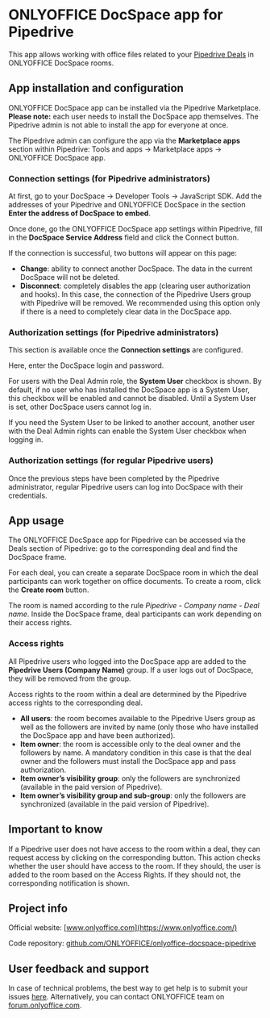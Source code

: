# ONLYOFFICE DocSpace app for Pipedrive

This app allows working with office files related to your [Pipedrive Deals](https://www.pipedrive.com/) in ONLYOFFICE DocSpace rooms.

## App installation and configuration 

ONLYOFFICE DocSpace app can be installed via the Pipedrive Marketplace. **Please note:** each user needs to install the DocSpace app themselves. The Pipedrive admin is not able to install the app for everyone at once.

The Pipedrive admin can configure the app via the **Marketplace apps** section within Pipedrive: Tools and apps -> Marketplace apps -> ONLYOFFICE DocSpace app.

### Connection settings (for Pipedrive administrators)

At first, go to your DocSpace -> Developer Tools -> JavaScript SDK. Add the addresses of your Pipedrive and ONLYOFFICE DocSpace in the section **Enter the address of DocSpace to embed**. 

Once done, go the ONLYOFFICE DocSpace app settings within Pipedrive, fill in the **DocSpace Service Address** field and click the Connect button.

If the connection is successful, two buttons will appear on this page:

- **Change**: ability to connect another DocSpace. The data in the current DocSpace will not be deleted.
- **Disconnect**: completely disables the app (clearing user authorization and hooks). In this case, the connection of the Pipedrive Users group with Pipedrive will be removed. We recommended using this option only if there is a need to completely clear data in the DocSpace app.

### Authorization settings (for Pipedrive administrators)

This section is available once the **Connection settings** are configured. 

Here, enter the DocSpace login and password. 

For users with the Deal Admin role, the **System User** checkbox is shown. By default, if no user who has installed the DocSpace app is a System User, this checkbox will be enabled and cannot be disabled. Until a System User is set, other DocSpace users cannot log in. 

If you need the System User to be linked to another account, another user with the Deal Admin rights can enable the System User checkbox when logging in.

### Authorization settings (for regular Pipedrive users)

Once the previous steps have been completed by the Pipedrive administrator, regular Pipedrive users can log into DocSpace with their credentials.

## App usage

The ONLYOFFICE DocSpace app for Pipedrive can be accessed via the Deals section of Pipedrive: go to the corresponding deal and find the DocSpace frame.

For each deal, you can create a separate DocSpace room in which the deal participants can work together on office documents. To create a room, click the **Create room** button.

The room is named according to the rule *Pipedrive - Company name - Deal name*. Inside the DocSpace frame, deal participants can work depending on their access rights.

### Access rights

All Pipedrive users who logged into the DocSpace app are added to the **Pipedrive Users (Company Name)** group. If a user logs out of DocSpace, they will be removed from the group.

Access rights to the room within a deal are determined by the Pipedrive access rights to the corresponding deal.

- **All users**: the room becomes available to the Pipedrive Users group as well as the followers are invited by name (only those who have installed the DocSpace app and have been authorized).
- **Item owner**: the room is accessible only to the deal owner and the followers by name. A mandatory condition in this case is that the deal owner and the followers must install the DocSpace app and pass authorization.
- **Item owner’s visibility group**: only the followers are synchronized (available in the paid version of Pipedrive). 
- **Item owner’s visibility group and sub-group**: only the followers are synchronized (available in the paid version of Pipedrive). 

## Important to know

If a Pipedrive user does not have access to the room within a deal, they can request access by clicking on the corresponding button. This action checks whether the user should have access to the room. If they should, the user is added to the room based on the Access Rights. If they should not, the corresponding notification is shown.
## Project info

Official website: [www.onlyoffice.com](https://www.onlyoffice.com/)

Code repository: [github.com/ONLYOFFICE/onlyoffice-docspace-pipedrive](https://github.com/ONLYOFFICE/onlyoffice-docspace-pipedrive)

## User feedback and support

In case of technical problems, the best way to get help is to submit your issues [here](https://github.com/ONLYOFFICE/onlyoffice-docspace-pipedrive/issues). 
Alternatively, you can contact ONLYOFFICE team on [forum.onlyoffice.com](https://forum.onlyoffice.com/).